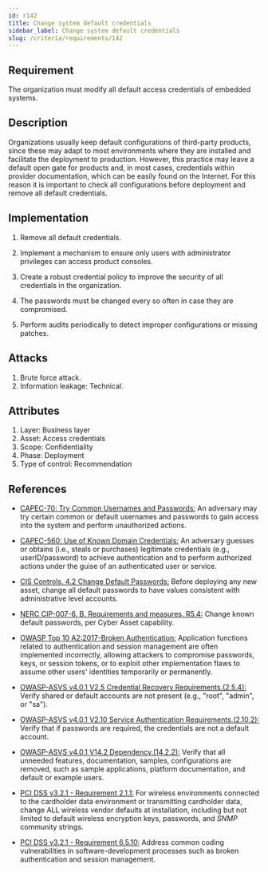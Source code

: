 ```yaml
---
id: r142
title: Change system default credentials
sidebar_label: Change system default credentials
slug: /criteria/requirements/142
---
```


## Requirement

The organization must modify
all default access credentials
of embedded systems.

## Description

Organizations usually keep default configurations
of third-party products,
since these may adapt to most environments
where they are installed
and facilitate the deployment to production.
However,
this practice may leave a default open gate
for products and,
in most cases,
credentials within provider documentation,
which can be easily found on the Internet.
For this reason
it is important to check
all configurations before deployment
and remove all default credentials.

## Implementation

1. Remove all default credentials.

1. Implement a mechanism
to ensure only users
with administrator privileges
can access product consoles.

1. Create a robust credential policy
to improve the security of all credentials
in the organization.

1. The passwords must be changed
every so often
in case they are compromised.

1. Perform audits periodically
to detect improper configurations
or missing patches.

## Attacks

1. Brute force attack.
1. Information leakage: Technical.

## Attributes

1. Layer: Business layer
1. Asset: Access credentials
1. Scope: Confidentiality
1. Phase: Deployment
1. Type of control: Recommendation

## References

- [CAPEC-70: Try Common Usernames and Passwords:](http://capec.mitre.org/data/definitions/70.html)
An adversary may try certain common
or default usernames and passwords
to gain access into the system
and perform unauthorized actions.

- [CAPEC-560: Use of Known Domain Credentials:](http://capec.mitre.org/data/definitions/560.html)
An adversary guesses or obtains (i.e., steals or purchases)
legitimate credentials (e.g., userID/password)
to achieve authentication
and to perform authorized actions under the guise
of an authenticated user or service.

- [CIS Controls. 4.2 Change Default Passwords:](https://www.cisecurity.org/controls/)
Before deploying any new asset,
change all default passwords
to have values consistent
with administrative level accounts.

- [NERC CIP-007-6. B. Requirements and measures. R5.4:](https://www.nerc.com/pa/Stand/Reliability%20Standards/CIP-007-6.pdf)
Change known default passwords,
per Cyber Asset capability.

- [OWASP Top 10 A2:2017-Broken Authentication:](https://owasp.org/www-project-top-ten/OWASP_Top_Ten_2017/Top_10-2017_A2-Broken_Authentication)
Application functions related to authentication
and session management are
often implemented incorrectly,
allowing attackers to compromise passwords,
keys, or session tokens,
or to exploit other implementation flaws
to assume other users' identities
temporarily or permanently.

- [OWASP-ASVS v4.0.1 V2.5 Credential Recovery Requirements.(2.5.4):](https://owasp.org/www-pdf-archive/OWASP_Application_Security_Verification_Standard_4.0-en.pdf)
Verify shared or default accounts are not present
(e.g., "root", "admin", or "sa").

- [OWASP-ASVS v4.0.1 V2.10 Service Authentication Requirements.(2.10.2):](https://owasp.org/www-pdf-archive/OWASP_Application_Security_Verification_Standard_4.0-en.pdf)
Verify that if passwords are required,
the credentials are not a default account.

- [OWASP-ASVS v4.0.1 V14.2 Dependency.(14.2.2):](https://owasp.org/www-pdf-archive/OWASP_Application_Security_Verification_Standard_4.0-en.pdf)
Verify that all unneeded features,
documentation, samples, configurations
are removed,
such as sample applications,
platform documentation,
and default or example users.

- [PCI DSS v3.2.1 - Requirement 2.1.1:](https://www.pcisecuritystandards.org/documents/PCI_DSS_v3-2-1.pdf)
For wireless environments connected
to the cardholder data environment
or transmitting cardholder data,
change ALL wireless vendor defaults
at installation,
including but not limited
to default wireless encryption keys,
passwords,
and *SNMP* community strings.

- [PCI DSS v3.2.1 - Requirement 6.5.10:](https://www.pcisecuritystandards.org/documents/PCI_DSS_v3-2-1.pdf)
Address common coding vulnerabilities
in software-development processes
such as broken authentication
and session management.
